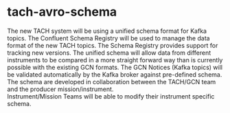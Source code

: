 # tach-avro-schema

The new TACH system will be using a unified schema format for Kafka topics.  The Confluent Schema Registry
will be used to manage the data format of the new TACH topics.  The Schema Registry provides support for
tracking new versions.  The unified schema will allow data from different instruments to be compared in a 
more straight forward way than is currently possible with the existing GCN formats.  The GCN Notices 
(Kafka topics) will be validated automatically by the Kafka broker against pre-defined schema. The schema
are developed in collaboration between the TACH/GCN team and the producer mission/instrument.  
Instrument/Mission Teams will be able to modify their instrument specific schema. 

